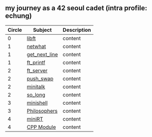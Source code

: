 ## my journey as a 42 seoul cadet (intra profile: echung)

| Circle | Subject | Description |
| ------- | ------- | ------- |
| 0 | [libft](https://github.com/euiminnn/Born-to-code/tree/master/libft) | content |
| 1 | [netwhat](https://github.com/euiminnn/Born-to-code/tree/master/netwhat) | content |
| 1 | [get_next_line](https://github.com/euiminnn/Born-to-code/tree/master/get_next_line) | content |
| 1 | [ft_printf](https://github.com/euiminnn/Born-to-code/tree/master/printf) | content |
| 2 | [ft_server](https://github.com/euiminnn/Born-to-code/tree/master/server) | content |
| 2 | [push_swap]() | content |
| 2 | [minitalk]() | content |
| 2 | [so_long]() | content |
| 3 | [minishell]() | content |
| 3 | [Philosophers]() | content |
| 4 | [miniRT]() | content |
| 4 | [CPP Module]() | content |
